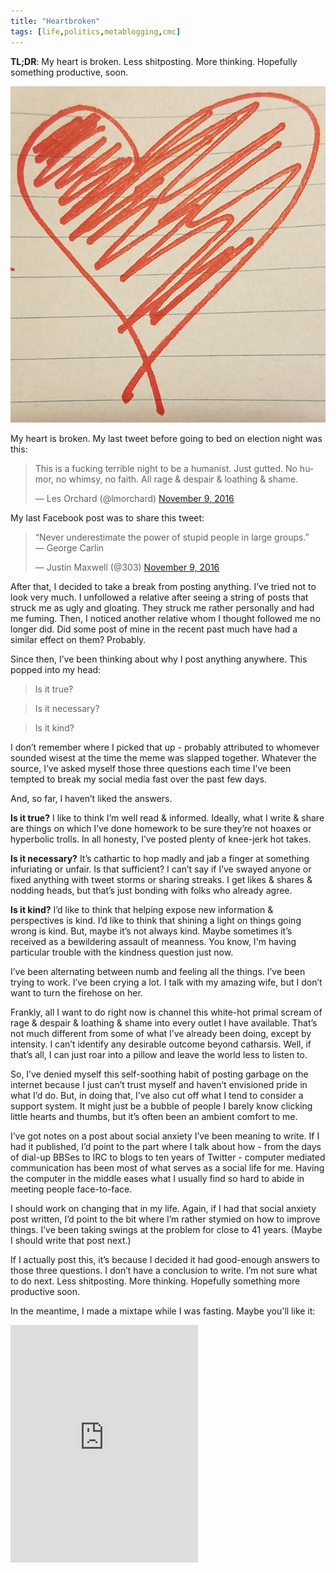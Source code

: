 ```yaml
---
title: "Heartbroken"
tags: [life,politics,metablogging,cmc]
---
```


**TL;DR**: My heart is broken. Less shitposting. More thinking. Hopefully something productive, soon.

<!--more-->

<img class="fullwidth" src="/uploads/2016/heartbroken.jpg" id="thumbnail" title="my wife drew me this" />

My heart is broken. My last tweet before going to bed on election night was this:

<blockquote class="twitter-tweet" data-lang="en"><p lang="en" dir="ltr">This is a fucking terrible night to be a humanist. Just gutted. No humor, no whimsy, no faith. All rage &amp; despair &amp; loathing &amp; shame.</p>&mdash; Les Orchard (@lmorchard) <a href="https://twitter.com/lmorchard/status/796228402948833280">November 9, 2016</a></blockquote>

My last Facebook post was to share this tweet:

<blockquote class="twitter-tweet" data-lang="en"><p lang="en" dir="ltr">“Never underestimate the power of stupid people in large groups.” <br>― George Carlin</p>&mdash; Justin Maxwell (@303) <a href="https://twitter.com/303/status/796245867376218112">November 9, 2016</a></blockquote>

After that, I decided to take a break from posting anything. I’ve tried not to look very much. I unfollowed a relative after seeing a string of posts that struck me as ugly and gloating. They struck me rather personally and had me fuming. Then, I noticed another relative whom I thought followed me no longer did. Did some post of mine in the recent past much have had a similar effect on them? Probably.

Since then, I’ve been thinking about why I post anything anywhere. This popped into my head:

> Is it true?

> Is it necessary?

> Is it kind?

I don’t remember where I picked that up - probably attributed to whomever sounded wisest at the time the meme was slapped together. Whatever the source, I’ve asked myself those three questions each time I’ve been tempted to break my social media fast over the past few days.

And, so far, I haven’t liked the answers.

**Is it true?** I like to think I’m well read & informed. Ideally, what I write & share are things on which I’ve done homework to be sure they’re not hoaxes or hyperbolic trolls. In all honesty, I’ve posted plenty of knee-jerk hot takes.

**Is it necessary?** It’s cathartic to hop madly and jab a finger at something infuriating or unfair. Is that sufficient? I can’t say if I’ve swayed anyone or fixed anything with tweet storms or sharing streaks. I get likes & shares & nodding heads, but that’s just bonding with folks who already agree.

**Is it kind?** I’d like to think that helping expose new information & perspectives is kind. I’d like to think that shining a light on things going wrong is kind. But, maybe it’s not always kind. Maybe sometimes it’s received as a bewildering assault of meanness. You know, I'm having particular trouble with the kindness question just now.

I’ve been alternating between numb and feeling all the things. I’ve been trying to work. I’ve been crying a lot. I talk with my amazing wife, but I don’t want to turn the firehose on her.

Frankly, all I want to do right now is channel this white-hot primal scream of rage & despair & loathing & shame into every outlet I have available. That’s not much different from some of what I’ve already been doing, except by intensity. I can’t identify any desirable outcome beyond catharsis. Well, if that’s all, I can just roar into a pillow and leave the world less to listen to.

So, I’ve denied myself this self-soothing habit of posting garbage on the internet because I just can’t trust myself and haven’t envisioned pride in what I’d do. But, in doing that, I’ve also cut off what I tend to consider a support system. It might just be a bubble of people I barely know clicking little hearts and thumbs, but it’s often been an ambient comfort to me.

I’ve got notes on a post about social anxiety I’ve been meaning to write. If I had it published, I’d point to the part where I talk about how - from the days of dial-up BBSes to IRC to blogs to ten years of Twitter - computer mediated communication has been most of what serves as a social life for me. Having the computer in the middle eases what I usually find so hard to abide in meeting people face-to-face.

I should work on changing that in my life. Again, if I had that social anxiety post written, I’d point to the bit where I’m rather stymied on how to improve things. I’ve been taking swings at the problem for close to 41 years. (Maybe I should write that post next.)

If I actually post this, it’s because I decided it had good-enough answers to those three questions. I don’t have a conclusion to write. I’m not sure what to do next. Less shitposting. More thinking. Hopefully something more productive soon.

In the meantime, I made a mixtape while I was fasting. Maybe you'll like it:

<iframe src="https://embed.spotify.com/?uri=spotify%3Auser%3Almorchard%3Aplaylist%3A6VAci6bT2I9fnE2sZLYJA3" width="300" height="380" frameborder="0" allowtransparency="true"></iframe>

<script async src="//platform.twitter.com/widgets.js" charset="utf-8"></script>

<!-- vim: set wrap linebreak nolist wrapmargin=0 textwidth=0 syntax=markdown formatoptions-=t: -->
